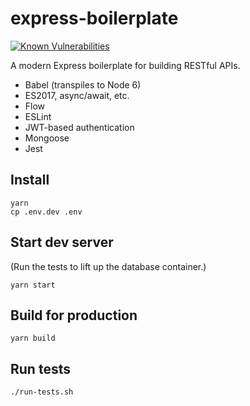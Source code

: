 express-boilerplate
===================

[![Known Vulnerabilities](https://snyk.io/test/github/ericnishio/express-boilerplate/master/badge.svg)](https://snyk.io/test/github/ericnishio/express-boilerplate)

A modern Express boilerplate for building RESTful APIs.

- Babel (transpiles to Node 6)
- ES2017, async/await, etc.
- Flow
- ESLint
- JWT-based authentication
- Mongoose
- Jest

## Install

```
yarn
cp .env.dev .env
```

## Start dev server

(Run the tests to lift up the database container.)

```
yarn start
```

## Build for production

```
yarn build
```

## Run tests

```
./run-tests.sh
```
